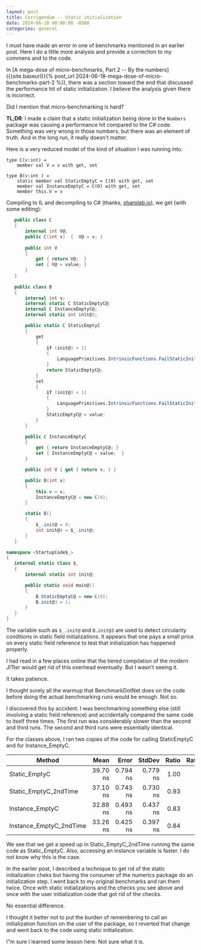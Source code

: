 ```yaml
---
layout: post
title: Corrigendum -- Static initialization   
date: 2024-06-18 00:00:00 -0500
categories: general
---
```


I must have made an error in one of benchmarks mentioned in an earlier post.  Here I do a little more analysis and provide a correction to my commens and to the code.

In  [A mega-dose of micro-benchmarks, Part 2 -- By the numbers]({{site.baseurl}}{% post_url 2024-06-18-mega-dose-of-micro-benchmarks-part-2 %}), there was a section toward the end that discussed the performance hit of static initialization. I believe the analysis given there is incorrect.

Did I mention that micro-benchmarking is hard?

__TL;DR__: I made a claim that a static initialization being done in the `Numbers` package was causing a performance hit compared to the C# code. Something was very wrong in those numbers, but there was an element of truth.  And in the long run, it really doesn't matter.

Here is a very reduced model of the kind of situation I was running into.


```F#
type C(v:int) = 
    member val V = v with get, set

type B(v:int ) =
    static member val StaticEmptyC = C(0) with get, set
    member val InstanceEmptyC = C(0) with get, set
    member this.V = v
```

 Compiling to IL and decompiling to C# (thanks, [sharplab.io](https://sharplab.io)), we get (with some editing):

 ```C#
    public class C
    {        
        internal int V@;
        public C(int v)  {  V@ = v; }
    
        public int V
        {  
            get { return V@;  }
            set { V@ = value; }
        }
    }
     
    public class B
    {
        internal int v;
        internal static C StaticEmptyC@;
        internal C InstanceEmptyC@;
        internal static int init@3;

        public static C StaticEmptyC
        {
            get
            {
                if (init@3 < 1)
                {
                    LanguagePrimitives.IntrinsicFunctions.FailStaticInit();
                }
                return StaticEmptyC@;
            }
            set
            {
                if (init@3 < 1)
                {
                    LanguagePrimitives.IntrinsicFunctions.FailStaticInit();
                }
                StaticEmptyC@ = value;
            }
        }

        public C InstanceEmptyC
        {
            get { return InstanceEmptyC@; }
            set { InstanceEmptyC@ = value;  }
        }

        public int V { get { return v; } }

        public B(int v)
        {
            this.v = v;
            InstanceEmptyC@ = new C(0);
        }

        static B()
        {
            $_.init@ = 0;
            int init@4 = $_.init@;
        }
    }

namespace <StartupCode$_>
{
    internal static class $_
    {
        internal static int init@;

        public static void main@()
        {
            B.StaticEmptyC@ = new C(0);
            B.init@3 = 1;
        }
    }
}
```

The variable such as `$_.init@` and `B.init@3` are used to detect circularity conditions in static field initializations.   It appears that one pays a small price on every static field reference to test that initialization has happened properly.

I had read in a few places online that the tiered compilation of the modern JITter would get rid of this overhead eventually.  But I wasn't seeing it.  

It takes patience.

I thought surely all the warmup that BenchmarkDotNet does on the code before doing the actual benchmarking runs would be enough.  Not so.

I discovered this by accident.  I was benchmarking something else (still involving a static field reference) and accidentally compared the same code to itself three times.  The first run was considerably slower than the second and third runs.  The second and third runs were essentially identical.

For the classes above, I ran two copies of the code for calling StaticEmptyC and for Instance_EmptyC.


| Method                  | Mean     | Error    | StdDev   | Ratio | RatioSD |
|------------------------ |---------:|---------:|---------:|------:|--------:|
| Static_EmptyC           | 39.70 ns | 0.794 ns | 0.779 ns |  1.00 |    0.00 |
| Static_EmptyC_2ndTime   | 37.10 ns | 0.743 ns | 0.730 ns |  0.93 |    0.02 |
| Instance_EmptyC         | 32.88 ns | 0.493 ns | 0.437 ns |  0.83 |    0.02 |
| Instance_EmptyC_2ndTime | 33.26 ns | 0.425 ns | 0.397 ns |  0.84 |    0.02 |

We see that we get a speed up in Static_EmptyC_2ndTime running the same code as Static_EmptyC.  Also, accessing an instance variable is faster.  I do not know why this is the case.

In the earlier post, I described a technique to get rid of the static initialization cheks but having the consumer of the numerics package do an initialization step.  I went back to my original benchmarks and ran them twice.  Once with static initializations and the checks you see above and once with the user initialization code that got rid of the checks.  

No essential difference.

I thought it better not to put the burden of remembering to call an initialization function on the user of the package, so I reverted that change and went back to the code using static initialization.

I"m sure I learned some lesson here.  Not sure what it is.
